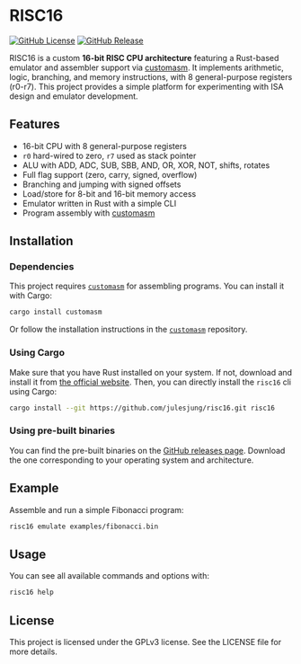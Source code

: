 # RISC16

[![GitHub License](https://img.shields.io/github/license/julesjung/risc16)](https://github.com/julesjung/risc16/blob/main/LICENSE.txt)
[![GitHub Release](https://img.shields.io/github/v/release/julesjung/risc16?include_prereleases)](https://github.com/julesjung/risc16/releases/latest)

RISC16 is a custom **16-bit RISC CPU architecture** featuring a Rust-based emulator and assembler support via [customasm](https://github.com/hlorenzi/customasm).
It implements arithmetic, logic, branching, and memory instructions, with 8 general-purpose registers (r0-r7).
This project provides a simple platform for experimenting with ISA design and emulator development.

## Features

- 16-bit CPU with 8 general-purpose registers
- `r0` hard-wired to zero, `r7` used as stack pointer
- ALU with ADD, ADC, SUB, SBB, AND, OR, XOR, NOT, shifts, rotates
- Full flag support (zero, carry, signed, overflow)
- Branching and jumping with signed offsets
- Load/store for 8-bit and 16-bit memory access
- Emulator written in Rust with a simple CLI
- Program assembly with [customasm](https://github.com/hlorenzi/customasm)

## Installation

### Dependencies

This project requires [`customasm`](https://github.com/hlorenzi/customasm) for assembling programs. You can install it with Cargo:

```sh
cargo install customasm
```

Or follow the installation instructions in the [`customasm`](https://github.com/hlorenzi/customasm) repository.


### Using Cargo

Make sure that you have Rust installed on your system. If not, download and install it from [the official website](https://www.rust-lang.org/tools/install). Then, you can directly install the `risc16` cli using Cargo:

```sh
cargo install --git https://github.com/julesjung/risc16.git risc16
```

### Using pre-built binaries

You can find the pre-built binaries on the [GitHub releases page](https://github.com/julesjung/risc16/releases). Download the one corresponding to your operating system and architecture.

## Example

Assemble and run a simple Fibonacci program:

```sh
risc16 emulate examples/fibonacci.bin
```

## Usage

You can see all available commands and options with:

```sh
risc16 help
```

## License

This project is licensed under the GPLv3 license. See the LICENSE file for more details.